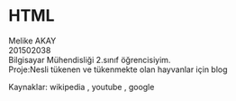 # HTML
Melike AKAY<br/>
201502038<br/>
Bilgisayar Mühendisliği 2.sınıf öğrencisiyim.<br/>
Proje:Nesli tükenen ve tükenmekte olan hayvanlar için blog<br/>

Kaynaklar: wikipedia , youtube , google
